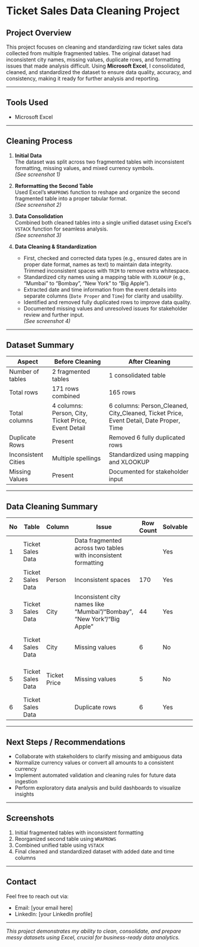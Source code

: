 # Ticket Sales Data Cleaning Project

## Project Overview
This project focuses on cleaning and standardizing raw ticket sales data collected from multiple fragmented tables. The original dataset had inconsistent city names, missing values, duplicate rows, and formatting issues that made analysis difficult. Using **Microsoft Excel**, I consolidated, cleaned, and standardized the dataset to ensure data quality, accuracy, and consistency, making it ready for further analysis and reporting.

---

## Tools Used
- Microsoft Excel

---

## Cleaning Process
1. **Initial Data**  
   The dataset was split across two fragmented tables with inconsistent formatting, missing values, and mixed currency symbols.  
   *(See screenshot 1)*

2. **Reformatting the Second Table**  
   Used Excel’s `WRAPROWS` function to reshape and organize the second fragmented table into a proper tabular format.  
   *(See screenshot 2)*

3. **Data Consolidation**  
   Combined both cleaned tables into a single unified dataset using Excel’s `VSTACK` function for seamless analysis.  
   *(See screenshot 3)*

4. **Data Cleaning & Standardization**  
   -  First, checked and corrected data types (e.g., ensured dates are in proper date format, names as text) to maintain data integrity.  Trimmed inconsistent spaces with `TRIM` to remove extra whitespace.  
   - Standardized city names using a mapping table with `XLOOKUP` (e.g., “Mumbai” to “Bombay”, “New York” to “Big Apple”).  
   - Extracted date and time information from the event details into separate columns (`Date Proper` and `Time`) for clarity and usability.  
   - Identified and removed fully duplicated rows to improve data quality.  
   - Documented missing values and unresolved issues for stakeholder review and further input.  
   *(See screenshot 4)*

---

## Dataset Summary

| Aspect              | Before Cleaning                  | After Cleaning                          |
|---------------------|--------------------------------|---------------------------------------|
| Number of tables    | 2 fragmented tables             | 1 consolidated table                   |
| Total rows          | 171 rows combined               | 165 rows                              |
| Total columns       | 4 columns: Person, City, Ticket Price, Event Detail | 6 columns: Person_Cleaned, City_Cleaned, Ticket Price, Event Detail, Date Proper, Time |
| Duplicate Rows      | Present                        | Removed 6 fully duplicated rows       |
| Inconsistent Cities | Multiple spellings             | Standardized using mapping and XLOOKUP|
| Missing Values      | Present                       | Documented for stakeholder input      |

---

## Data Cleaning Summary

| No | Table            | Column       | Issue                                                                                            | Row Count | Solvable | Resolution                                    |
|----|------------------|--------------|-------------------------------------------------------------------------------------------------|-----------|----------|-----------------------------------------------|
| 1  | Ticket Sales Data |              | Data fragmented across two tables with inconsistent formatting                                  |           | Yes      | Used `VSTACK` to vertically combine tables    |
| 2  | Ticket Sales Data | Person       | Inconsistent spaces                                                                              | 170       | Yes      | Applied `TRIM` to clean spaces                  |
| 3  | Ticket Sales Data | City         | Inconsistent city names like “Mumbai”/“Bombay”, “New York”/“Big Apple”                            | 44        | Yes      | Standardized city names via mapping + `XLOOKUP`|
| 4  | Ticket Sales Data | City         | Missing values                                                                                   | 6         | No       | Documented for stakeholder input                |
| 5  | Ticket Sales Data | Ticket Price | Missing values                                                                                   | 5         | No       | Documented for stakeholder input                |
| 6  | Ticket Sales Data |              | Duplicate rows                                                                                   | 6         | Yes      | Removed to ensure data quality                   |

---

## Next Steps / Recommendations
- Collaborate with stakeholders to clarify missing and ambiguous data  
- Normalize currency values or convert all amounts to a consistent currency  
- Implement automated validation and cleaning rules for future data ingestion  
- Perform exploratory data analysis and build dashboards to visualize insights  

---

## Screenshots  
1. Initial fragmented tables with inconsistent formatting  
2. Reorganized second table using `WRAPROWS`  
3. Combined unified table using `VSTACK`  
4. Final cleaned and standardized dataset with added date and time columns  

---

## Contact  
Feel free to reach out via:  
- Email: [your email here]  
- LinkedIn: [your LinkedIn profile]

---

*This project demonstrates my ability to clean, consolidate, and prepare messy datasets using Excel, crucial for business-ready data analytics.*



